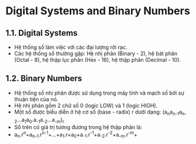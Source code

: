 # Digital Systems and Binary Numbers

## 1.1. Digital Systems
* Hệ thống số làm việc với các đại lượng rời rạc.
* Các hệ thống số thường gặp: Hệ nhị phân (Binary - 2), hệ bát phân (Octal - 8), hệ thập lục phân (Hex - 16), hệ thập phân (Decimal - 10).
## 1.2. Binary Numbers
* Hệ thống số nhị phân được sử dụng trong máy tính và mạch số bởi sự thuận tiện của nó.
* Hệ nhị phân gồm 2 chữ số 0 (logic LOW) và 1 (logic HIGH).
* Một số được biểu diễn ở hệ cơ số (base - radix) r dưới dạng:
 (a<sub>n</sub>a<sub>n-1</sub>a<sub>n-2</sub>...a<sub>1</sub>a<sub>0</sub>.a<sub>-1</sub>a<sub>-2</sub>...a<sub>-m</sub>)<sub>r</sub>
* Số trên có giá trị tương đương trong hệ thập phân là:
* a<sub>n</sub>.r<sup>n</sup>+a<sub>n-1</sub>.r<sup>n-1</sup>+...+a<sub>1</sub>.r+a<sub>0</sub>+a<sub>-1</sub>.r<sup>-1</sup>+a<sub>-2</sub>.r<sup>-2</sup>+a<sub>-m</sub>.r<sup>-m</sup>+
